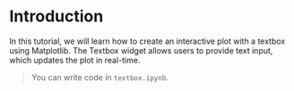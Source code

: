 # Introduction

In this tutorial, we will learn how to create an interactive plot with a textbox using Matplotlib. The Textbox widget allows users to provide text input, which updates the plot in real-time.

> You can write code in `textbox.ipynb`.
